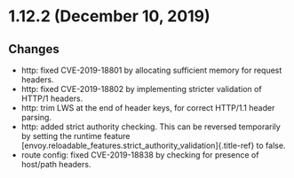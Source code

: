 1.12.2 (December 10, 2019)
==========================

Changes
-------

-   http: fixed CVE-2019-18801 by allocating sufficient memory for
    request headers.
-   http: fixed CVE-2019-18802 by implementing stricter validation of
    HTTP/1 headers.
-   http: trim LWS at the end of header keys, for correct HTTP/1.1
    header parsing.
-   http: added strict authority checking. This can be reversed
    temporarily by setting the runtime feature
    [envoy.reloadable_features.strict_authority_validation]{.title-ref}
    to false.
-   route config: fixed CVE-2019-18838 by checking for presence of
    host/path headers.
